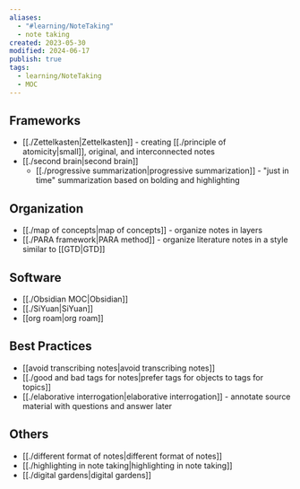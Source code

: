 ```yaml
---
aliases:
  - "#learning/NoteTaking"
  - note taking
created: 2023-05-30
modified: 2024-06-17
publish: true
tags:
  - learning/NoteTaking
  - MOC
---
```

## Frameworks
- [[./Zettelkasten|Zettelkasten]] - creating [[./principle of atomicity|small]], original, and interconnected notes
- [[./second brain|second brain]]
  - [[./progressive summarization|progressive summarization]] - "just in time" summarization based on bolding and highlighting

## Organization
- [[./map of concepts|map of concepts]] - organize notes in layers
- [[./PARA framework|PARA method]] - organize literature notes in a style similar to [[GTD|GTD]]

## Software
- [[./Obsidian MOC|Obsidian]]
- [[./SiYuan|SiYuan]]
- [[org roam|org roam]]

## Best Practices
- [[avoid transcribing notes|avoid transcribing notes]]
- [[./good and bad tags for notes|prefer tags for objects to tags for topics]]
- [[./elaborative interrogation|elaborative interrogation]] - annotate source material with questions and answer later

## Others
- [[./different format of notes|different format of notes]]
- [[./highlighting in note taking|highlighting in note taking]]
- [[./digital gardens|digital gardens]]